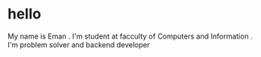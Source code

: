 # hello
My name is Eman . I'm student at facculty of Computers and Information . I'm problem solver and backend developer 
